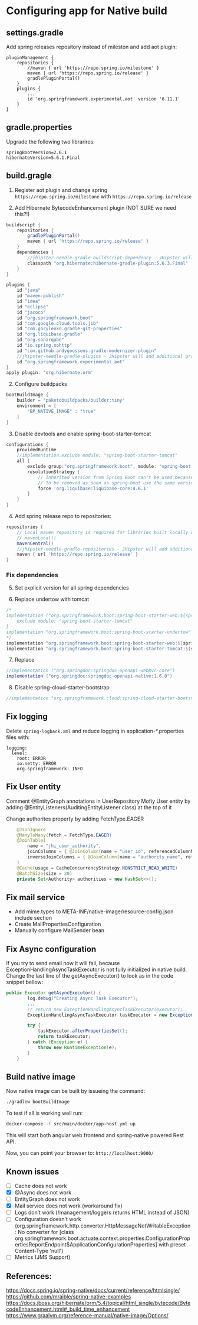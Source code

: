 # Configuring app for Native build

## settings.gradle

Add spring releases repository instead of mileston and add aot plugin:

```
pluginManagement {
    repositories {
        //maven { url 'https://repo.spring.io/milestone' }
        maven { url 'https://repo.spring.io/release' }
        gradlePluginPortal()
    }
    plugins {
        ...
        id 'org.springframework.experimental.aot' version '0.11.1'
    }
}
```
## gradle.properties

Upgrade the following two librarires:

```properites
springBootVersion=2.6.1
hibernateVersion=5.6.1.Final
```


## build.gragle

1. Register aot plugin  and change spring `https://repo.spring.io/milestone` with `https://repo.spring.io/release`


2. Add Hibernate BytecodeEnhancement plugin (NOT SURE we need this?!)

```groovy
buildscript {
    repositories {
        gradlePluginPortal()
        maven { url 'https://repo.spring.io/release' }
    }
    dependencies {
        //jhipster-needle-gradle-buildscript-dependency - JHipster will add additional gradle build script plugins here
        classpath "org.hibernate:hibernate-gradle-plugin:5.6.3.Final"
    }
}

plugins {
    id "java"
    id "maven-publish"
    id "idea"
    id "eclipse"
    id "jacoco"
    id "org.springframework.boot"
    id "com.google.cloud.tools.jib"
    id "com.gorylenko.gradle-git-properties"
    id "org.liquibase.gradle"
    id "org.sonarqube"
    id "io.spring.nohttp"
    id "com.github.andygoossens.gradle-modernizer-plugin"
    //jhipster-needle-gradle-plugins - JHipster will add additional gradle plugins here
    id "org.springframework.experimental.aot"
}
apply plugin: 'org.hibernate.orm'
```

2. Configure buildpacks

```groovy
bootBuildImage {
    builder = "paketobuildpacks/builder:tiny"
    environment = [
        "BP_NATIVE_IMAGE" : "true"
    ]
}
```

3. Disable devtools and enable spring-boot-starter-tomcat

```groovy
configurations {
    providedRuntime
    //implementation.exclude module: "spring-boot-starter-tomcat"
    all {
        exclude group:"org.springframework.boot", module: "spring-boot-devtools"
        resolutionStrategy {
            // Inherited version from Spring Boot can't be used because of regressions:
            // To be removed as soon as spring-boot use the same version
            force 'org.liquibase:liquibase-core:4.6.1'
        }
    }
}
```

4. Add spring release repo to repositories:

```groovy
repositories {
    // Local maven repository is required for libraries built locally with maven like development jhipster-bom.
    // mavenLocal()
    mavenCentral()
    //jhipster-needle-gradle-repositories - JHipster will add additional repositories
    maven { url 'https://repo.spring.io/release' }
}
```
### Fix dependencies

5. Set explicit version for all spring dependencies


6. Replace undertow with tomcat

```groovy
/*
implementation ("org.springframework.boot:spring-boot-starter-web:${springBootVersion}") {
    exclude module: "spring-boot-starter-tomcat"
}
implementation "org.springframework.boot:spring-boot-starter-undertow"
*/
implementation "org.springframework.boot:spring-boot-starter-web:${springBootVersion}"
implementation "org.springframework.boot:spring-boot-starter-tomcat:${springBootVersion}"
```

7. Replace

```groovy
//implementation ("org.springdoc:springdoc-openapi-webmvc-core")
implementation ("org.springdoc:springdoc-openapi-native:1.6.0")
```

8. Disable spring-cloud-starter-bootstrap

```groovy
//implementation "org.springframework.cloud:spring-cloud-starter-bootstrap:${springBootVersion}"
```

## Fix logging
Delete `spring-logback.xml` and reduce logging in application-*.properties files with:

```
logging:
  level:
    root: ERROR
    io.netty: ERROR
    org.springframework: INFO
```
## Fix User entity
Comment @EntityGraph annotations in UserRepository
Mofiy User entity by adding @EntityListeners(AuditingEntityListener.class) at the top of it

Change authorites property by adding FetchType.EAGER

```java
    @JsonIgnore
    @ManyToMany(fetch = FetchType.EAGER)
    @JoinTable(
        name = "jhi_user_authority",
        joinColumns = { @JoinColumn(name = "user_id", referencedColumnName = "id") },
        inverseJoinColumns = { @JoinColumn(name = "authority_name", referencedColumnName = "name") }
    )
    @Cache(usage = CacheConcurrencyStrategy.NONSTRICT_READ_WRITE)
    @BatchSize(size = 20)
    private Set<Authority> authorities = new HashSet<>();
```

## Fix mail service

- Add mime.types to META-INF/native-image/resource-config.json include section
- Create MailPropertiesConfiguration
- Manually configure MailSender bean

## Fix Async configuration
If you try to send email now it will fail, because ExceptionHandlingAsyncTaskExecutor is not fully initialized in native build.
Change the last line of the getAsyncExecutor() to look as in the code snippet bellow:

```Java
public Executor getAsyncExecutor() {
        log.debug("Creating Async Task Executor");
        ...
        // return new ExceptionHandlingAsyncTaskExecutor(executor); 
        ExceptionHandlingAsyncTaskExecutor taskExecutor = new ExceptionHandlingAsyncTaskExecutor(executor);

        try {
            taskExecutor.afterPropertiesSet();
            return taskExecutor;
        } catch (Exception e) {
            throw new RuntimeException(e);
        }
    }
```

## Build native image

Now native image can be built by issueing the command:

```bash
./gradlew bootBuildImage
```

To test if all is working well run:

```bash
docker-compose -f src/main/docker/app-host.yml up
```

This will start both angular web frontend and spring-native powered Rest API.

Now, you can point your browser to: `http://localhost:9000/`

## Known issues
-[ ] Cache does not work
-[x] @Async does not work
-[ ] EntityGraph does not work
-[x] Mail service does not work (workaround fix)
-[ ] Logs don’t work (/management/loggers returns HTML instead of JSON)
-[ ] Configuration doesn’t work (org.springframework.http.converter.HttpMessageNotWritableException: No converter for [class org.springframework.boot.actuate.context.properties.ConfigurationPropertiesReportEndpoint$ApplicationConfigurationProperties] with preset Content-Type 'null')
-[ ] Metrics (JMS Support)

## References:
https://docs.spring.io/spring-native/docs/current/reference/htmlsingle/
https://github.com/mraible/spring-native-examples
https://docs.jboss.org/hibernate/orm/5.4/topical/html_single/bytecode/BytecodeEnhancement.html#_build_time_enhancement
https://www.graalvm.org/reference-manual/native-image/Options/
